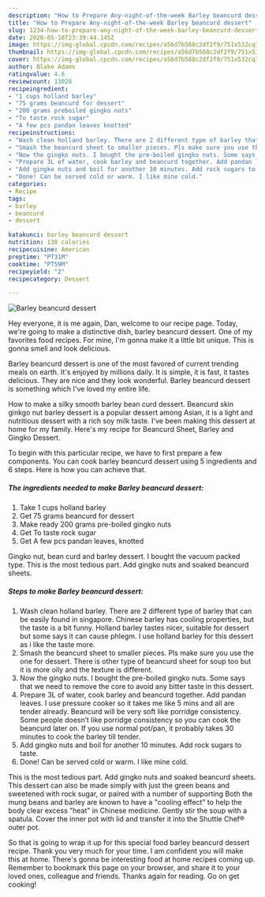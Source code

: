 ```yaml
---
description: "How to Prepare Any-night-of-the-week Barley beancurd dessert"
title: "How to Prepare Any-night-of-the-week Barley beancurd dessert"
slug: 1234-how-to-prepare-any-night-of-the-week-barley-beancurd-dessert
date: 2020-05-18T23:39:44.145Z
image: https://img-global.cpcdn.com/recipes/a56d7b588c2df2f9/751x532cq70/barley-beancurd-dessert-recipe-main-photo.jpg
thumbnail: https://img-global.cpcdn.com/recipes/a56d7b588c2df2f9/751x532cq70/barley-beancurd-dessert-recipe-main-photo.jpg
cover: https://img-global.cpcdn.com/recipes/a56d7b588c2df2f9/751x532cq70/barley-beancurd-dessert-recipe-main-photo.jpg
author: Blake Adams
ratingvalue: 4.6
reviewcount: 13028
recipeingredient:
- "1 cups holland barley"
- "75 grams beancurd for dessert"
- "200 grams preboiled gingko nuts"
- "To taste rock sugar"
- "A few pcs pandan leaves knotted"
recipeinstructions:
- "Wash clean holland barley. There are 2 different type of barley that can be easily found in singapore. Chinese barley has cooling properties, but the taste is a bit funny. Holland barley tastes nicer, suitable for dessert but some says it can cause phlegm. I use holland barley for this dessert as i like the taste more."
- "Smash the beancurd sheet to smaller pieces. Pls make sure you use the one for dessert. There is other type of beancurd sheet for soup too but it is more oily and the texture is different."
- "Now the gingko nuts. I bought the pre-boiled gingko nuts. Some says that we need to remove the core to avoid any bitter taste in this dessert."
- "Prepare 3L of water, cook barley and beancurd together. Add pandan leaves. I use pressure cooker so it takes me like 5 mins and all are tender already. Beancurd will be very soft like porridge consistency. Some people doesn’t like porridge consistency so you can cook the beancurd later on. If you use normal pot/pan, it probably takes 30 minutes to cook the barley till tender."
- "Add gingko nuts and boil for another 10 minutes. Add rock sugars to taste."
- "Done! Can be served cold or warm. I like mine cold."
categories:
- Recipe
tags:
- barley
- beancurd
- dessert

katakunci: barley beancurd dessert 
nutrition: 138 calories
recipecuisine: American
preptime: "PT31M"
cooktime: "PT59M"
recipeyield: "2"
recipecategory: Dessert

---
```



![Barley beancurd dessert](https://img-global.cpcdn.com/recipes/a56d7b588c2df2f9/751x532cq70/barley-beancurd-dessert-recipe-main-photo.jpg)

Hey everyone, it is me again, Dan, welcome to our recipe page. Today, we're going to make a distinctive dish, barley beancurd dessert. One of my favorites food recipes. For mine, I'm gonna make it a little bit unique. This is gonna smell and look delicious.

Barley beancurd dessert is one of the most favored of current trending meals on earth. It's enjoyed by millions daily. It is simple, it is fast, it tastes delicious. They are nice and they look wonderful. Barley beancurd dessert is something which I've loved my entire life.

How to make a silky smooth barley bean curd dessert. Beancurd skin ginkgo nut barley dessert is a popular dessert among Asian, it is a light and nutritious dessert with a rich soy milk taste. I&#39;ve been making this dessert at home for my family. Here&#39;s my recipe for Beancurd Sheet, Barley and Gingko Dessert.


To begin with this particular recipe, we have to first prepare a few components. You can cook barley beancurd dessert using 5 ingredients and 6 steps. Here is how you can achieve that.

<!--inarticleads1-->

##### The ingredients needed to make Barley beancurd dessert:

1. Take 1 cups holland barley
1. Get 75 grams beancurd for dessert
1. Make ready 200 grams pre-boiled gingko nuts
1. Get To taste rock sugar
1. Get A few pcs pandan leaves, knotted


Gingko nut, bean curd and barley dessert. I bought the vacuum packed type. This is the most tedious part. Add gingko nuts and soaked beancurd sheets. 

<!--inarticleads2-->

##### Steps to make Barley beancurd dessert:

1. Wash clean holland barley. There are 2 different type of barley that can be easily found in singapore. Chinese barley has cooling properties, but the taste is a bit funny. Holland barley tastes nicer, suitable for dessert but some says it can cause phlegm. I use holland barley for this dessert as i like the taste more.
1. Smash the beancurd sheet to smaller pieces. Pls make sure you use the one for dessert. There is other type of beancurd sheet for soup too but it is more oily and the texture is different.
1. Now the gingko nuts. I bought the pre-boiled gingko nuts. Some says that we need to remove the core to avoid any bitter taste in this dessert.
1. Prepare 3L of water, cook barley and beancurd together. Add pandan leaves. I use pressure cooker so it takes me like 5 mins and all are tender already. Beancurd will be very soft like porridge consistency. Some people doesn’t like porridge consistency so you can cook the beancurd later on. If you use normal pot/pan, it probably takes 30 minutes to cook the barley till tender.
1. Add gingko nuts and boil for another 10 minutes. Add rock sugars to taste.
1. Done! Can be served cold or warm. I like mine cold.


This is the most tedious part. Add gingko nuts and soaked beancurd sheets. This dessert can also be made simply with just the green beans and sweetened with rock sugar, or paired with a number of supporting Both the mung beans and barley are known to have a &#34;cooling effect&#34; to help the body clear excess &#34;heat&#34; in Chinese medicine. Gently stir the soup with a spatula. Cover the inner pot with lid and transfer it into the Shuttle Chef® outer pot. 

So that is going to wrap it up for this special food barley beancurd dessert recipe. Thank you very much for your time. I am confident you will make this at home. There's gonna be interesting food at home recipes coming up. Remember to bookmark this page on your browser, and share it to your loved ones, colleague and friends. Thanks again for reading. Go on get cooking!
